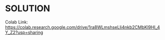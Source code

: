 # SOLUTION

Colab Link: https://colab.research.google.com/drive/1ra8WLmshseLli4nkb2CMbKl9HI_4Y_Z2?usp=sharing
